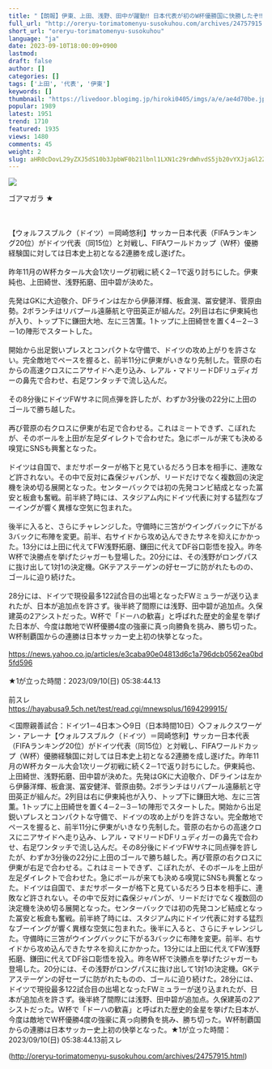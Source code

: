 ```yaml
---
title: "【朗報】伊東、上田、浅野、田中が躍動‼ 日本代表が初のW杯優勝国に快勝したぞ‼ : オレ流取りまとめニュース速報"
full_url: "http://oreryu-torimatomenyu-susokuhou.com/archives/24757915.html"
short_url: "oreryu-torimatomenyu-susokuhou"
language: "ja"
date: 2023-09-10T18:00:09+0900
lastmod: 
draft: false
author: []
categories: []
tags: ['上田', '代表', '伊東']
keywords: []
thumbnail: "https://livedoor.blogimg.jp/hiroki0405/imgs/a/e/ae4d70be.jpg"
popular: 1989
latest: 1951
trend: 1710
featured: 1935
views: 1480
comments: 45
weight: 2
slug: aHR0cDovL29yZXJ5dS10b3JpbWF0b21lbnl1LXN1c29rdWhvdS5jb20vYXJjaGl2ZXMvMjQ3NTc5MTUuaHRtbA==
---
```


![](https://livedoor.blogimg.jp/hiroki0405/imgs/a/e/ae4d70be.jpg)

<div><p>ゴアマガラ ★ </p><br> <br> 【ウォルフスブルク（ドイツ）＝岡崎悠利】サッカー日本代表（FIFAランキング20位）がドイツ代表（同15位）と対戦し、FIFAワールドカップ（W杯）優勝経験国に対しては日本史上初となる2連勝を成し遂げた。 <br> <br> 昨年11月のW杯カタール大会1次リーグ初戦に続く2－1で返り討ちにした。伊東純也、上田綺世、浅野拓磨、田中碧が決めた。 <br> <br> 先発はGKに大迫敬介、DFラインは左から伊藤洋輝、板倉滉、冨安健洋、菅原由勢。2ボランチはリバプール遠藤航と守田英正が組んだ。2列目は右に伊東純也が入り、トップ下に鎌田大地、左に三笘薫。1トップに上田綺世を置く4－2－3－1の陣形でスタートした。 <br> <br> 開始から出足鋭いプレスとコンパクトな守備で、ドイツの攻め上がりを許さない。完全敵地でペースを握ると、前半11分に伊東がいきなり先制した。菅原の右からの高速クロスにニアサイドへ走り込み、レアル・マドリードDFリュディガーの鼻先で合わせ、右足ワンタッチで流し込んだ。 <br> <br> その8分後にドイツFWサネに同点弾を許したが、わずか3分後の22分に上田のゴールで勝ち越した。 <br> <br> 再び菅原の右クロスに伊東が右足で合わせる。これはミートできず、こぼれたが、そのボールを上田が左足ダイレクトで合わせた。急にボールが来ても決める嗅覚にSNSも興奮となった。 <br> <br> ドイツは自国で、まだサポーターが格下と見ているだろう日本を相手に、連敗など許されない。その中で反対に森保ジャパンが、リードだけでなく複数回の決定機を決め切る展開となった。センターバックでは初の先発コンビ結成となった冨安と板倉も奮戦。前半終了時には、スタジアム内にドイツ代表に対する猛烈なブーイングが響く異様な空気に包まれた。 <br> <br> 後半に入ると、さらにチャレンジした。守備時に三笘がウイングバックに下がる3バックに布陣を変更。前半、右サイドから攻め込んできたサネを抑えにかかった。13分には上田に代えてFW浅野拓磨、鎌田に代えてDF谷口彰悟を投入。昨冬W杯で決勝点を挙げたジャガーも登場した。20分には、その浅野がロングパスに抜け出して1対1の決定機。GKテアステーゲンの好セーブに防がれたものの、ゴールに迫り続けた。 <br> <br> 28分には、ドイツで現役最多122試合目の出場となったFWミュラーが送り込まれたが、日本が追加点を許さず。後半終了間際には浅野、田中碧が追加点。久保建英の2アシストだった。W杯で「ドーハの歓喜」と呼ばれた歴史的金星を挙げた日本が、今度は敵地でW杯優勝4度の強豪に真っ向勝負を挑み、勝ち切った。W杯制覇国からの連勝は日本サッカー史上初の快挙となった。 <br> <br> <a target='_blank' href='https://news.yahoo.co.jp/articles/e3caba90e04813d6c1a796dcb0562ea0bd5fd596'>https://news.yahoo.co.jp/articles/e3caba90e04813d6c1a796dcb0562ea0bd5fd596</a> <br> <br> ★1が立った時間：2023/09/10(日) 05:38:44.13 <br> <br> 前スレ <br> <a target='_blank' href='https://hayabusa9.5ch.net/test/read.cgi/mnewsplus/1694299915/'>https://hayabusa9.5ch.net/test/read.cgi/mnewsplus/1694299915/</a> <p>＜国際親善試合：ドイツ1－4日本＞◇9日（日本時間10日）◇フォルクスワーゲン・アレーナ【ウォルフスブルク（ドイツ）＝岡崎悠利】サッカー日本代表（FIFAランキング20位）がドイツ代表（同15位）と対戦し、FIFAワールドカップ（W杯）優勝経験国に対しては日本史上初となる2連勝を成し遂げた。昨年11月のW杯カタール大会1次リーグ初戦に続く2－1で返り討ちにした。伊東純也、上田綺世、浅野拓磨、田中碧が決めた。先発はGKに大迫敬介、DFラインは左から伊藤洋輝、板倉滉、冨安健洋、菅原由勢。2ボランチはリバプール遠藤航と守田英正が組んだ。2列目は右に伊東純也が入り、トップ下に鎌田大地、左に三笘薫。1トップに上田綺世を置く4－2－3－1の陣形でスタートした。開始から出足鋭いプレスとコンパクトな守備で、ドイツの攻め上がりを許さない。完全敵地でペースを握ると、前半11分に伊東がいきなり先制した。菅原の右からの高速クロスにニアサイドへ走り込み、レアル・マドリードDFリュディガーの鼻先で合わせ、右足ワンタッチで流し込んだ。その8分後にドイツFWサネに同点弾を許したが、わずか3分後の22分に上田のゴールで勝ち越した。再び菅原の右クロスに伊東が右足で合わせる。これはミートできず、こぼれたが、そのボールを上田が左足ダイレクトで合わせた。急にボールが来ても決める嗅覚にSNSも興奮となった。ドイツは自国で、まだサポーターが格下と見ているだろう日本を相手に、連敗など許されない。その中で反対に森保ジャパンが、リードだけでなく複数回の決定機を決め切る展開となった。センターバックでは初の先発コンビ結成となった冨安と板倉も奮戦。前半終了時には、スタジアム内にドイツ代表に対する猛烈なブーイングが響く異様な空気に包まれた。後半に入ると、さらにチャレンジした。守備時に三笘がウイングバックに下がる3バックに布陣を変更。前半、右サイドから攻め込んできたサネを抑えにかかった。13分には上田に代えてFW浅野拓磨、鎌田に代えてDF谷口彰悟を投入。昨冬W杯で決勝点を挙げたジャガーも登場した。20分には、その浅野がロングパスに抜け出して1対1の決定機。GKテアステーゲンの好セーブに防がれたものの、ゴールに迫り続けた。28分には、ドイツで現役最多122試合目の出場となったFWミュラーが送り込まれたが、日本が追加点を許さず。後半終了間際には浅野、田中碧が追加点。久保建英の2アシストだった。W杯で「ドーハの歓喜」と呼ばれた歴史的金星を挙げた日本が、今度は敵地でW杯優勝4度の強豪に真っ向勝負を挑み、勝ち切った。W杯制覇国からの連勝は日本サッカー史上初の快挙となった。★1が立った時間：2023/09/10(日) 05:38:44.13前スレ</p></div>

(http://oreryu-torimatomenyu-susokuhou.com/archives/24757915.html)
